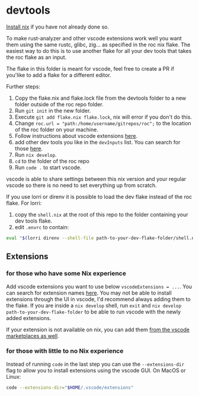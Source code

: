 # devtools

[Install nix](https://github.com/roc-lang/roc/blob/main/BUILDING_FROM_SOURCE.md#installing-nix) if you have not already done so.

To make rust-analyzer and other vscode extensions work well you want them using the same rustc, glibc, zig... as specified in the roc nix flake.
The easiest way to do this is to use another flake for all your dev tools that takes the roc flake as an input.

The flake in this folder is meant for vscode, feel free to create a PR if you'like to add a flake for a different editor.

Further steps:

1. Copy the flake.nix and flake.lock file from the devtools folder to a new folder outside of the roc repo folder.
1. Run `git init` in the new folder.
1. Execute `git add flake.nix flake.lock`, nix will error if you don't do this.
1. Change `roc.url = "path:/home/username/gitrepos/roc";` to the location of the roc folder on your machine.
1. Follow instructions about vscode extensions [here](#extensions).
1. add other dev tools you like in the `devInputs` list. You can search for those [here](https://search.nixos.org/packages).
1. Run `nix develop`.
1. `cd` to the folder of the roc repo
1. Run `code .` to start vscode.

vscode is able to share settings between this nix version and your regular vscode so there is no need to set everything up from scratch.

If you use lorri or direnv it is possible to load the dev flake instead of the roc flake.
For lorri:

1. copy the `shell.nix` at the root of this repo to the folder containing your dev tools flake.
1. edit `.envrc` to contain:

```sh
eval "$(lorri direnv --shell-file path-to-your-dev-flake-folder/shell.nix)"
```

## Extensions

### for those who have some Nix experience

Add vscode extensions you want to use below `vscodeExtensions = ...`. You can search for extension names [here](https://search.nixos.org/packages?channel=22.05&from=0&size=50&sort=relevance&type=packages&query=vscode-extensions+extensionYouAreSearchingFor). You may not be able to install extensions through the UI in vscode, I'd recommend always adding them to the flake. If you are inside a `nix develop` shell, run `exit` and `nix develop path-to-your-dev-flake-folder` to be able to run vscode with the newly added extensions.

If your extension is not available on nix, you can add them [from the vscode marketplaces as well](https://stackoverflow.com/a/54812021/4200103).

### for those with little to no Nix experience

Instead of running `code` in the last step you can use the `--extensions-dir` flag to allow you to install extensions using the vscode GUI.
On MacOS or Linux:

```sh
code --extensions-dir="$HOME/.vscode/extensions"
```
